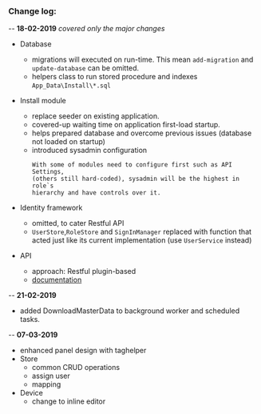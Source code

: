### Change log:

-- **18-02-2019** *covered only the major changes*

- Database
  - migrations will executed on run-time. This mean `add-migration` and `update-database` can be omitted.
  - helpers class to run stored procedure and indexes `App_Data\Install\*.sql`

- Install module
  - replace seeder on existing application.
  - covered-up waiting time on application first-load startup.
  - helps prepared database and overcome previous issues (database not loaded on startup)
  - introduced sysadmin configuration
    ```
    With some of modules need to configure first such as API Settings,
    (others still hard-coded), sysadmin will be the highest in role`s
    hierarchy and have controls over it.
    ```

- Identity framework
   - omitted, to cater Restful API
   - `UserStore`,`RoleStore` and `SignInManager` replaced with function that acted just like its current implementation (use ``UserService`` instead)

- API
   - approach: Restful plugin-based 
   - [documentation](https://documenter.getpostman.com/view/4900831/RztrHRUB)

-- **21-02-2019**

- added DownloadMasterData to background worker and scheduled tasks.

-- **07-03-2019**

- enhanced panel design with taghelper
- Store
   - common CRUD operations
   - assign user 
   - mapping
- Device
   - change to inline editor